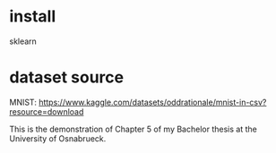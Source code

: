 # install
sklearn  


# dataset source
MNIST: https://www.kaggle.com/datasets/oddrationale/mnist-in-csv?resource=download


This is the demonstration of Chapter 5 of my Bachelor thesis at the University of Osnabrueck. 
